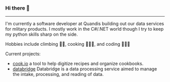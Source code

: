 ### Hi there 👋
---
I'm currently a software developer at Quandis building out our data services for mlitary products. I mostly work in the C#/.NET world though I try to keep my python skills sharp on the side.

Hobbies include climbing 🧗‍♂️, cooking 🧑🏼‍🍳, and coding 👨🏻‍💻

Current projects:
- [cook.io](cook.io) a tool to help digitize recipes and organize cookbooks.
- [databridge](databridge) Databridge is a data processing service aimed to manage the intake, processing, and reading of data.
<!--
**brianespinoza/brianespinoza** is a ✨ _special_ ✨ repository because its `README.md` (this file) appears on your GitHub profile.
